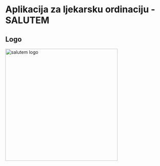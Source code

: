 <p align="center">
  
# Aplikacija za ljekarsku ordinaciju - SALUTEM


## Logo
<img width="350" alt="salutem logo" src="https://user-images.githubusercontent.com/73299629/127243084-ccdd65b3-3d0b-4e94-a3b2-ca77db5e4aa0.png"/>


</p>
